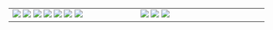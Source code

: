 <table cellspacing="0" cellpadding="0" style="border-collapse: collapse; border: none;"> 
  <tbody>
  <tr style="border: none;">
    <td width="400px" style="border: none; vertical-align: top;">
      <img src="https://github.com/pcomp96/pcomp96/header.svg">
      <img src="https://github.com/pcomp96/pcomp96/repositories.svg">
      <img src="https://github.com/pcomp96/pcomp96/posts.svg">
      <img src="https://github.com/pcomp96/pcomp96/languages.svg">
      <img src="https://github.com/pcomp96/pcomp96/topics.svg">
      <img src="https://github.com/pcomp96/pcomp96/followup.svg">
      <img src="https://github.com/pcomp96/pcomp96/reactions.svg">
    </td>
    <td width="400px" style="border: none; vertical-align: top;">
      <img src="https://github.com/pcomp96/pcomp96/activity-community.svg">
      <img src="https://github.com/pcomp96/pcomp96/stackoverflow.svg">
      <img src="https://github.com/pcomp96/pcomp96/achievements.svg">
    </td>
  </tr>
  </tbody>
</table>
